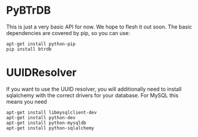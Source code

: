 # PyBTrDB

This is just a very basic API for now. We hope to flesh it out soon. The basic
dependencies are covered by pip, so you can use:

```
apt-get install python-pip
pip install btrdb
```

# UUIDResolver

If you want to use the UUID resolver, you will additionally need to install sqlalchemy
with the correct drivers for your database. For MySQL this means you need
```
apt-get install libmysqlclient-dev
apt-get install python-dev
apt-get install python-mysqldb
apt-get install python-sqlalchemy
